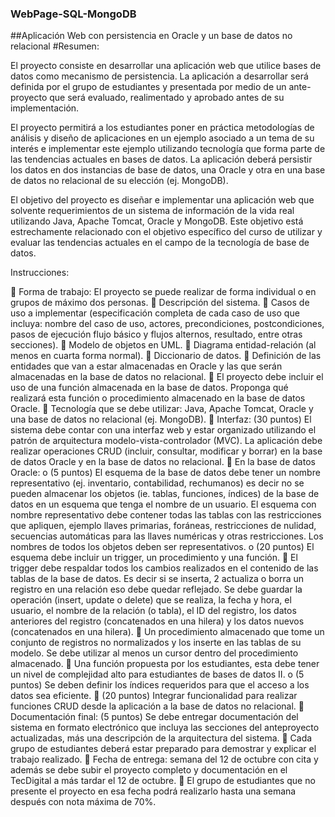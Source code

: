 ### WebPage-SQL-MongoDB
##Aplicación Web con persistencia en Oracle y un base de datos no relacional
#Resumen:

El proyecto consiste en desarrollar una aplicación web que utilice bases de datos como
mecanismo de persistencia. La aplicación a desarrollar será definida por el grupo de
estudiantes y presentada por medio de un ante-proyecto que será evaluado,
realimentado y aprobado antes de su implementación.

El proyecto permitirá a los estudiantes poner en práctica metodologías de análisis y
diseño de aplicaciones en un ejemplo asociado a un tema de su interés e implementar
este ejemplo utilizando tecnología que forma parte de las tendencias actuales en bases
de datos. La aplicación deberá persistir los datos en dos instancias de base de datos,
una Oracle y otra en una base de datos no relacional de su elección (ej. MongoDB).

El objetivo del proyecto es diseñar e implementar una aplicación web que solvente
requerimientos de un sistema de información de la vida real utilizando Java, Apache
Tomcat, Oracle y MongoDB. Este objetivo está estrechamente relacionado con el
objetivo específico del curso de utilizar y evaluar las tendencias actuales en el campo
de la tecnología de base de datos.

Instrucciones:

 Forma de trabajo: El proyecto se puede realizar de forma individual o en grupos
de máximo dos personas.
 Descripción del sistema.
 Casos de uso a implementar (especificación completa de cada caso de
uso que incluya: nombre del caso de uso, actores, precondiciones,
postcondiciones, pasos de ejecución flujo básico y flujos alternos,
resultado, entre otras secciones).
 Modelo de objetos en UML.
 Diagrama entidad-relación (al menos en cuarta forma normal).
 Diccionario de datos.
 Definición de las entidades que van a estar almacenadas en Oracle y las
que serán almacenadas en la base de datos no relacional.
 El proyecto debe incluir el uso de una función almacenada en la base de
datos. Proponga qué realizará esta función o procedimiento almacenado
en la base de datos Oracle.
 Tecnología que se debe utilizar: Java, Apache Tomcat, Oracle y una base de
datos no relacional (ej. MongoDB).
 Interfaz: (30 puntos) El sistema debe contar con una interfaz web y estar
organizado utilizando el patrón de arquitectura modelo-vista-controlador
(MVC). La aplicación debe realizar operaciones CRUD (incluir, consultar,
modificar y borrar) en la base de datos Oracle y en la base de datos no
relacional.
 En la base de datos Oracle:
o (5 puntos) El esquema de la base de datos debe tener un nombre
representativo (ej. inventario, contabilidad, rechumanos) es decir no se
pueden almacenar los objetos (ie. tablas, funciones, índices) de la base
de datos en un esquema que tenga el nombre de un usuario. El esquema
con nombre representativo debe contener todas las tablas con las
restricciones que apliquen, ejemplo llaves primarias, foráneas,
restricciones de nulidad, secuencias automáticas para las llaves
numéricas y otras restricciones. Los nombres de todos los objetos deben
ser representativos.
o (20 puntos) El esquema debe incluir un trigger, un procedimiento y
una función.
 El trigger debe respaldar todos los cambios realizados en el
contenido de las tablas de la base de datos. Es decir si se inserta,
2
actualiza o borra un registro en una relación eso debe quedar
reflejado. Se debe guardar la operación (insert, update o delete)
que se realiza, la fecha y hora, el usuario, el nombre de la relación
(o tabla), el ID del registro, los datos anteriores del registro
(concatenados en una hilera) y los datos nuevos (concatenados en
una hilera).
 Un procedimiento almacenado que tome un conjunto de registros
no normalizados y los inserte en las tablas de su modelo. Se debe
utilizar al menos un cursor dentro del procedimiento almacenado.
 Una función propuesta por los estudiantes, esta debe tener un nivel
de complejidad alto para estudiantes de bases de datos II.
o (5 puntos) Se deben definir los índices requeridos para que el acceso a
los datos sea eficiente.
 (20 puntos) Integrar funcionalidad para realizar funciones CRUD desde la
aplicación a la base de datos no relacional.
 Documentación final: (5 puntos) Se debe entregar documentación del
sistema en formato electrónico que incluya las secciones del anteproyecto
actualizadas, más una descripción de la arquitectura del sistema.
 Cada grupo de estudiantes deberá estar preparado para demostrar y explicar el
trabajo realizado.
 Fecha de entrega: semana del 12 de octubre con cita y además se debe subir el
proyecto completo y documentación en el TecDigital a más tardar el 12 de
octubre.
 El grupo de estudiantes que no presente el proyecto en esa fecha podrá
realizarlo hasta una semana después con nota máxima de 70%. 
